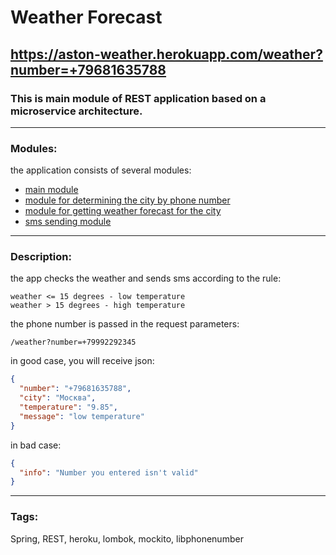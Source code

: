 # Weather Forecast
## https://aston-weather.herokuapp.com/weather?number=+79681635788
### This is main module of REST application based on a microservice architecture.

---
### Modules:
the application consists of several modules:
- [main module](https://github.com/LivanAlex/WeatherForecastREST)
- [module for determining the city by phone number](https://github.com/Mark9115/CityResolverService)
- [module for getting weather forecast for the city](https://github.com/MihailNn/weater_rest_client)
- [sms sending module](https://github.com/hotmexican/SmsService)
---
### Description:
the app checks the weather and sends sms according to the rule:
```
weather <= 15 degrees - low temperature
weather > 15 degrees - high temperature
```
the phone number is passed in the request parameters:
```
/weather?number=+79992292345
```
in good case, you will receive json:
```json
{
  "number": "+79681635788",
  "city": "Москва",
  "temperature": "9.85",
  "message": "low temperature"
}
```
in bad case:
```json
{
  "info": "Number you entered isn't valid"
}
```
---
### Tags:
Spring, REST, heroku, lombok, mockito, libphonenumber
